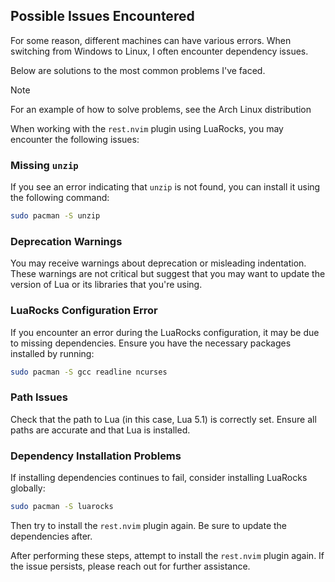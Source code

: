 ## Possible Issues Encountered

For some reason, different machines can have various errors. 
When switching from Windows to Linux, I often encounter dependency issues. 

Below are solutions to the most common problems I've faced.

> [!NOTE]
> For an example of how to solve problems, see the Arch Linux distribution

When working with the `rest.nvim` plugin using LuaRocks, you may encounter the following issues:

### Missing `unzip`
If you see an error indicating that `unzip` is not found, you can install it using the following command:

```bash
sudo pacman -S unzip
```

### Deprecation Warnings

You may receive warnings about deprecation or misleading indentation. 
These warnings are not critical but suggest that you may want to update the version of Lua or its libraries that you're using.

### LuaRocks Configuration Error

If you encounter an error during the LuaRocks configuration, it may be due to missing dependencies. 
Ensure you have the necessary packages installed by running:

```bash
sudo pacman -S gcc readline ncurses
```

### Path Issues

Check that the path to Lua (in this case, Lua 5.1) is correctly set. Ensure all paths are accurate and that Lua is installed.

### Dependency Installation Problems

If installing dependencies continues to fail, consider installing LuaRocks globally:

```bash
sudo pacman -S luarocks
```

Then try to install the `rest.nvim` plugin again. Be sure to update the dependencies after.

After performing these steps, attempt to install the `rest.nvim` plugin again. 
If the issue persists, please reach out for further assistance.
